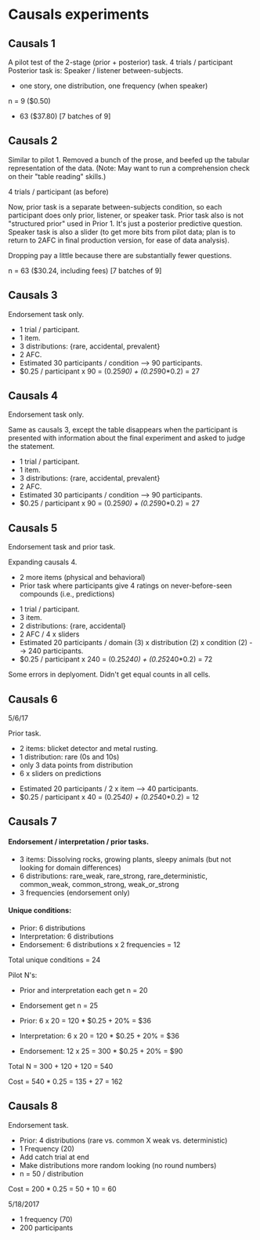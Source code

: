 # Causals experiments

## Causals 1

A pilot test of the 2-stage (prior + posterior) task.
4 trials / participant
Posterior task is: Speaker / listener between-subjects.
- one story, one distribution, one frequency (when speaker)

n = 9 ($0.50)

+ 63 ($37.80) [7 batches of 9]

## Causals 2

Similar to pilot 1.
Removed a bunch of the prose, and beefed up the tabular representation of the data.
(Note: May want to run a comprehension check on their "table reading" skills.)

4 trials / participant (as before)

Now, prior task is a separate between-subjects condition, so each participant does only prior, listener, or speaker task.
Prior task also is not "structured prior" used in Prior 1. It's just a posterior predictive question.
Speaker task is also a slider (to get more bits from pilot data; plan is to return to 2AFC in final production version, for ease of data analysis).

Dropping pay a little because there are substantially fewer questions.

n = 63 ($30.24, including fees) [7 batches of 9]

## Causals 3

Endorsement task only.

- 1 trial / participant.
- 1 item.
- 3 distributions: {rare, accidental, prevalent}
- 2 AFC.
- Estimated 30 participants / condition --> 90 participants.
- $0.25 / participant x 90 = (0.25*90) + (0.25*90*0.2) = 27

## Causals 4

Endorsement task only.

Same as causals 3, except the table disappears when the participant is presented with information about the final experiment and asked to judge the statement.

- 1 trial / participant.
- 1 item.
- 3 distributions: {rare, accidental, prevalent}
- 2 AFC.
- Estimated 30 participants / condition --> 90 participants.
- $0.25 / participant x 90 = (0.25*90) + (0.25*90*0.2) = 27

## Causals 5

Endorsement task and prior task.

Expanding causals 4.

+ 2 more items (physical and behavioral)
+ Prior task where participants give 4 ratings on never-before-seen compounds (i.e., predictions)

- 1 trial / participant.
- 3 item.
- 2 distributions: {rare, accidental}
- 2 AFC / 4 x sliders
- Estimated 20 participants / domain (3) x distribution (2) x condition (2) --> 240 participants.
- $0.25 / participant x 240 = (0.25*240) + (0.25*240*0.2) = 72

Some errors in deplyoment. Didn't get equal counts in all cells.

## Causals 6

5/6/17

Prior task.

+ 2 items: blicket detector and metal rusting.
+ 1 distribution: rare (0s and 10s)
+ only 3 data points from distribution
+ 6 x sliders on predictions

- Estimated 20 participants / 2 x item --> 40 participants.
- $0.25 / participant x 40 = (0.25*40) + (0.25*40*0.2) = 12


## Causals 7

#### Endorsement / interpretation / prior tasks.

+ 3 items: Dissolving rocks, growing plants, sleepy animals (but not looking for domain differences)
+ 6 distributions: rare_weak, rare_strong, rare_deterministic, common_weak, common_strong, weak_or_strong
+ 3 frequencies (endorsement only)

#### Unique conditions:

- Prior: 6 distributions
- Interpretation: 6 distributions
- Endorsement: 6 distributions x 2 frequencies = 12

Total unique conditions = 24

Pilot N's:

- Prior and interpretation each get n = 20
- Endorsement get n = 25

- Prior: 6 x 20 = 120 * $0.25 + 20% = $36
- Interpretation: 6 x 20 = 120 * $0.25 + 20% = $36
- Endorsement: 12 x 25 = 300 * $0.25 + 20% = $90

Total N = 300 + 120 + 120 = 540

Cost = 540 * 0.25 = 135 + 27 = 162

## Causals 8

Endorsement task.

- Prior: 4 distributions (rare vs. common X weak vs. deterministic)
- 1 Frequency (20)
- Add catch trial at end
- Make distributions more random looking (no round numbers)
- n = 50 / distribution

Cost = 200 * 0.25 = 50 + 10 = 60

5/18/2017
+ 1 frequency (70)
+ 200 participants
